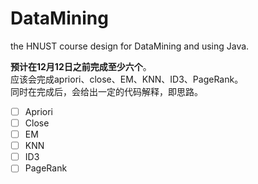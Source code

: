 # DataMining
the HNUST course design for DataMining and using Java.  

**预计在12月12日之前完成至少六个**。  
应该会完成apriori、close、EM、KNN、ID3、PageRank。  
同时在完成后，会给出一定的代码解释，即思路。

- [ ] Apriori
- [ ] Close
- [ ] EM
- [ ] KNN
- [ ] ID3
- [ ] PageRank
